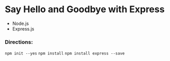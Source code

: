 # Say Hello and Goodbye with Express
- Node.js
- Express.js

### Directions:

`npm init --yes`
`npm install`
`npm install express --save`
